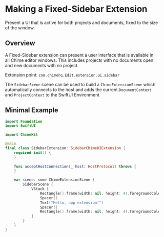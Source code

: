 # Making a Fixed-Sidebar Extension

Present a UI that is active for both projects and documents, fixed to the size of the window.

## Overview

A Fixed-Sidebar extension can present a user interface that is available in all Chime editor windows. This includes projects with no documents open and new documents with no project.

Extension point: `com.chimehq.Edit.extension.ui.sidebar`

The ``SidebarScene`` scene can be used to build a ``ChimeExtensionScene`` which automatically connects to the host and adds the current ``DocumentContext`` and ``ProjectContext`` to the SwiftUI Environment.

## Minimal Example

```swift
import Foundation
import SwiftUI

import ChimeKit

@main
final class SidebarExtension: SidebarChimeUIExtension {
    required init() {
    }
    
    func acceptHostConnection(_ host: HostProtocol) throws {
    }

    var scene: some ChimeExtensionScene {
        SidebarScene {
            VStack {
                Rectangle().frame(width: nil, height: 4).foregroundColor(.red)
                Spacer()
                Text("Hello, app extension!")
                Spacer()
                Rectangle().frame(width: nil, height: 4).foregroundColor(.red)
            }
        }
    }
}
```
